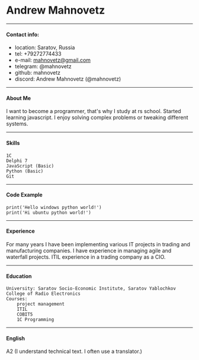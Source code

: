 # Andrew Mahnovetz

**********************

#### Contact info:
* location: Saratov, Russia
* tel: +79272774433
* e-mail: mahnovetz@gmail.com
* telegram: @mahnovetz
* github: mahnovetz
* discord: Andrew Mahnovetz (@mahnovetz)

*********************

#### About Me
I want to become a programmer, that's why I study at rs school. Started learning javascript. I enjoy solving complex problems or tweaking different systems.

********************

#### Skills

    1C
    Delphi 7
    JavaScript (Basic)
    Python (Basic)
    Git

********************

#### Code Example

```
print('Hello windows python world!')
print('Hi ubuntu python world!')
```

*******************

#### Experience
For many years I have been implementing various IT projects in trading and manufacturing companies. I have experience in managing agile and waterfall projects. ITIL experience in a trading company as a CIO.

******************

#### Education
    University: Saratov Socio-Economic Institute, Saratov Yablochkov College of Radio Electronics
    Courses:
        project management
        ITIL
        COBIT5
        1C Programming

********************

#### English

A2 (I understand technical text. I often use a translator.)